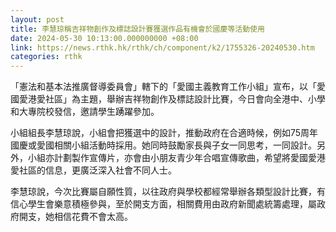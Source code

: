 ```yaml
---
layout: post
title: 李慧琼稱吉祥物創作及標誌設計賽獲選作品有機會於國慶等活動使用
date: 2024-05-30 10:13:00.000000000 +08:00
link: https://news.rthk.hk/rthk/ch/component/k2/1755326-20240530.htm
categories: rthk
---
```


「憲法和基本法推廣督導委員會」轄下的「愛國主義教育工作小組」宣布，以「愛國愛港愛社區」為主題，舉辦吉祥物創作及標誌設計比賽，今日會向全港中、小學和大專院校發信，邀請學生踴躍參加。

小組組長李慧琼說，小組會把獲選中的設計，推動政府在合適時候，例如75周年國慶或愛國相關小組活動時採用。她同時鼓勵家長與子女一同思考，一同設計。另外，小組亦計劃製作宣傳片，亦會由小朋友青少年合唱宣傳歌曲，希望將愛國愛港愛社區的信息，更廣泛深入社會不同人士。

李慧琼說，今次比賽屬自願性質，以往政府與學校都經常舉辦各類型設計比賽，有信心學生會樂意積極參與，至於開支方面，相關費用由政府新聞處統籌處理，屬政府開支，她相信花費不會太高。
